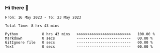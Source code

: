 ### Hi there 👋

<!--
**ututono/ututono** is a ✨ _special_ ✨ repository because its `README.md` (this file) appears on your GitHub profile.

Here are some ideas to get you started:

- 🔭 I’m currently working on ...
- 🌱 I’m currently learning ...
- 👯 I’m looking to collaborate on ...
- 🤔 I’m looking for help with ...
- 💬 Ask me about ...
- 📫 How to reach me: ...
- 😄 Pronouns: ...
- ⚡ Fun fact: ...
-->



<!--START_SECTION:waka-->

```text
From: 16 May 2023 - To: 23 May 2023

Total Time: 8 hrs 43 mins

Python           8 hrs 43 mins   >>>>>>>>>>>>>>>>>>>>>>>>>   100.00 %
Markdown         0 secs          -------------------------   00.00 %
GitIgnore file   0 secs          -------------------------   00.00 %
Text             0 secs          -------------------------   00.00 %
```

<!--END_SECTION:waka-->
